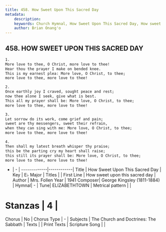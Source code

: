 ```yaml
---
title: 458. How Sweet Upon This Sacred Day
metadata:
    description: 
    keywords: Church Hymnal, How Sweet Upon This Sacred Day, How sweet upon this sacred day, 
    author: Brian Onang'o
---
```



## 458. HOW SWEET UPON THIS SACRED DAY

```txt
1.
More love to thee, O Christ, more love to thee!
Hear thou the prayer I make on bended knee.
This is my earnest plea: More love, O Christ, to thee;
more love to thee, more love to thee!

2.
Once earthly joy I craved, sought peace and rest;
now thee alone I seek, give what is best.
This all my prayer shall be: More love, O Christ, to thee;
more love to thee, more love to thee!

3.
Let sorrow do its work, come grief and pain;
sweet are thy messengers, sweet their refrain,
when they can sing with me: More love, O Christ, to thee;
more love to thee, more love to thee!

4.
Then shall my latest breath whisper thy praise;
this be the parting cry my heart shall raise;
this still its prayer shall be: More love, O Christ, to thee;
more love to thee, more love to thee!
```

- |   -  |
-------------|------------|
Title | How Sweet Upon This Sacred Day |
Key | E♭ Major |
Titles |  |
First Line | How sweet upon this sacred day |
Author | Mrs. Follen
Year | 1941
Composer| George Kingsley (1811-1884) |
Hymnal|  - |
Tune| ELIZABETHTOWN |
Metrical pattern | |
# Stanzas | 4 |
Chorus | No |
Chorus Type | - |
Subjects | The Church and Doctrines: The Sabbath |
Texts |  |
Print Texts | 
Scripture Song |  |
  
